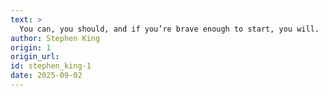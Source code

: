 ```yaml
---
text: >
  You can, you should, and if you’re brave enough to start, you will.
author: Stephen King
origin: 1
origin_url:
id: stephen_king-1
date: 2025-09-02 
---
```

